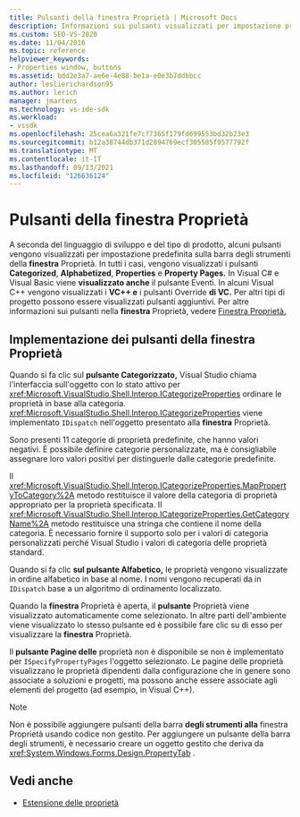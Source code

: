 ```yaml
---
title: Pulsanti della finestra Proprietà | Microsoft Docs
description: Informazioni sui pulsanti visualizzati per impostazione predefinita sulla barra degli strumenti per Finestra Proprietà e sull'implementazione dei pulsanti.
ms.custom: SEO-VS-2020
ms.date: 11/04/2016
ms.topic: reference
helpviewer_keywords:
- Properties window, buttons
ms.assetid: bdd2e3a7-ae6e-4e88-be1a-e0e3b7ddbbcc
author: leslierichardson95
ms.author: lerich
manager: jmartens
ms.technology: vs-ide-sdk
ms.workload:
- vssdk
ms.openlocfilehash: 25cea6a321fe7cf7365f179fd699553bd32b23e3
ms.sourcegitcommit: b12a38744db371d2894769ecf305585f9577792f
ms.translationtype: MT
ms.contentlocale: it-IT
ms.lasthandoff: 09/13/2021
ms.locfileid: "126636124"
---
```

# <a name="properties-window-buttons"></a>Pulsanti della finestra Proprietà
A seconda del linguaggio di sviluppo e del tipo di prodotto, alcuni pulsanti vengono visualizzati per impostazione predefinita sulla barra degli strumenti della **finestra** Proprietà. In tutti i casi, vengono visualizzati i pulsanti **Categorized**, **Alphabetized**, **Properties** e **Property Pages.** In Visual C# e Visual Basic viene **visualizzato anche** il pulsante Eventi. In alcuni Visual C++ vengono visualizzati i **VC++ e** i pulsanti Override **di VC.** Per altri tipi di progetto possono essere visualizzati pulsanti aggiuntivi. Per altre informazioni sui pulsanti nella **finestra** Proprietà, vedere [Finestra Proprietà.](../../ide/reference/properties-window.md)

## <a name="implementation-of-properties-window-buttons"></a>Implementazione dei pulsanti della finestra Proprietà
 Quando si fa clic sul **pulsante Categorizzato,** Visual Studio chiama l'interfaccia sull'oggetto con lo stato attivo per <xref:Microsoft.VisualStudio.Shell.Interop.ICategorizeProperties> ordinare le proprietà in base alla categoria. <xref:Microsoft.VisualStudio.Shell.Interop.ICategorizeProperties> viene implementato `IDispatch` nell'oggetto presentato alla **finestra** Proprietà.

 Sono presenti 11 categorie di proprietà predefinite, che hanno valori negativi. È possibile definire categorie personalizzate, ma è consigliabile assegnare loro valori positivi per distinguerle dalle categorie predefinite.

 Il <xref:Microsoft.VisualStudio.Shell.Interop.ICategorizeProperties.MapPropertyToCategory%2A> metodo restituisce il valore della categoria di proprietà appropriato per la proprietà specificata. Il <xref:Microsoft.VisualStudio.Shell.Interop.ICategorizeProperties.GetCategoryName%2A> metodo restituisce una stringa che contiene il nome della categoria. È necessario fornire il supporto solo per i valori di categoria personalizzati perché Visual Studio i valori di categoria delle proprietà standard.

 Quando si fa clic **sul pulsante Alfabetico,** le proprietà vengono visualizzate in ordine alfabetico in base al nome. I nomi vengono recuperati da in `IDispatch` base a un algoritmo di ordinamento localizzato.

 Quando la **finestra** Proprietà è aperta, il **pulsante** Proprietà viene visualizzato automaticamente come selezionato. In altre parti dell'ambiente viene visualizzato lo stesso pulsante ed è possibile fare clic su di esso per visualizzare la **finestra** Proprietà.

 Il **pulsante Pagine delle** proprietà non è disponibile se non è implementato per `ISpecifyPropertyPages` l'oggetto selezionato. Le pagine delle proprietà visualizzano le proprietà dipendenti dalla configurazione che in genere sono associate a soluzioni e progetti, ma possono anche essere associate agli elementi del progetto (ad esempio, in Visual C++).

> [!NOTE]
> Non è possibile aggiungere pulsanti della barra **degli strumenti alla** finestra Proprietà usando codice non gestito. Per aggiungere un pulsante della barra degli strumenti, è necessario creare un oggetto gestito che deriva da <xref:System.Windows.Forms.Design.PropertyTab> .

## <a name="see-also"></a>Vedi anche
- [Estensione delle proprietà](../../extensibility/internals/extending-properties.md)
